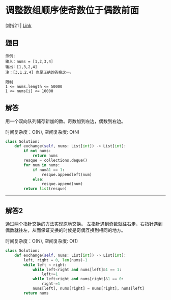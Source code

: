 # 调整数组顺序使奇数位于偶数前面
剑指21 | [Link](https://leetcode-cn.com/problems/diao-zheng-shu-zu-shun-xu-shi-qi-shu-wei-yu-ou-shu-qian-mian-lcof/)

## 题目

```
示例：
输入：nums = [1,2,3,4]
输出：[1,3,2,4] 
注：[3,1,2,4] 也是正确的答案之一。

限制
1 <= nums.length <= 50000
1 <= nums[i] <= 10000
```

## 解答
用一个双向队列储存新加的数。奇数加到左边，偶数到右边。

时间复杂度：O(N), 空间复杂度: O(N)
```python
class Solution:
    def exchange(self, nums: List[int]) -> List[int]:
        if not nums:
            return nums
        resque = collections.deque()
        for num in nums:
            if num&1 == 1:
                resque.appendleft(num)
            else:
                resque.append(num)
        return list(resque)
```
----
## 解答2
通过两个指针交换的方法实现原地交换。
左指针遇到奇数就往右走，右指针遇到偶数就往左，从而保证交换的时候是奇偶互换到相同的地方。

时间复杂度：O(N), 空间复杂度: O(1)
```python
class Solution:
    def exchange(self, nums: List[int]) -> List[int]:
        left, right = 0, len(nums)-1
        while left < right:
            while left<right and nums[left]&1 == 1:
                left+=1
            while left<right and nums[right]&1 == 0:
                right-=1
            nums[left], nums[right] = nums[right], nums[left]
        return nums
```